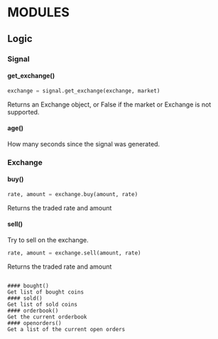 # MODULES
## Logic

### Signal
#### get_exchange()
```python
exchange = signal.get_exchange(exchange, market)
```
Returns an Exchange object, or False if the market or Exchange is not supported.
#### age()
How many seconds since the signal was generated.

### Exchange
#### buy()
```python
rate, amount = exchange.buy(amount, rate)
```
Returns the traded rate and amount

#### sell()
Try to sell on the exchange.
```python
rate, amount = exchange.sell(amount, rate)
```
Returns the traded rate and amount

```

#### bought()
Get list of bought coins
#### sold()
Get list of sold coins
#### orderbook()
Get the current orderbook
#### openorders()
Get a list of the current open orders
